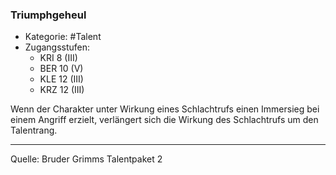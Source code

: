 ### Triumphgeheul

- Kategorie: #Talent
- Zugangsstufen:
  - KRI 8 (III)
  - BER 10 (V)
  - KLE 12 (III)
  - KRZ 12 (III)

Wenn der Charakter unter Wirkung eines Schlachtrufs einen Immersieg bei einem Angriff erzielt, verlängert sich die Wirkung des Schlachtrufs um den Talentrang.

---

Quelle: Bruder Grimms Talentpaket 2
